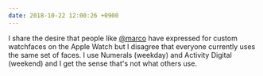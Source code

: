 ```yaml
---
date: 2018-10-22 12:00:26 +0900
---
```

I share the desire that people like [@marco](https://micro.blog/marco) have expressed for custom watchfaces on the Apple Watch but I disagree that everyone currently uses the same set of faces. I use Numerals (weekday) and Activity Digital (weekend) and I get the sense that's not what others use.
